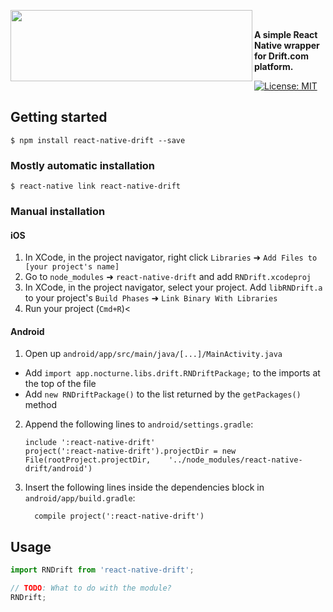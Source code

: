 <a href="https://nocturne.app"><img src="https://i.imgur.com/3b14zAm.png" align="left" height="114" width="387"/></a>      

<br>

**A simple React Native wrapper for Drift.com platform.**

[![License: MIT](https://img.shields.io/badge/License-MIT-yellow.svg)](https://opensource.org/licenses/MIT)


## Getting started

`$ npm install react-native-drift --save`

### Mostly automatic installation

`$ react-native link react-native-drift`

### Manual installation


#### iOS

1. In XCode, in the project navigator, right click `Libraries` ➜ `Add Files to [your project's name]`
2. Go to `node_modules` ➜ `react-native-drift` and add `RNDrift.xcodeproj`
3. In XCode, in the project navigator, select your project. Add `libRNDrift.a` to your project's `Build Phases` ➜ `Link Binary With Libraries`
4. Run your project (`Cmd+R`)<

#### Android

1. Open up `android/app/src/main/java/[...]/MainActivity.java`
  - Add `import app.nocturne.libs.drift.RNDriftPackage;` to the imports at the top of the file
  - Add `new RNDriftPackage()` to the list returned by the `getPackages()` method
2. Append the following lines to `android/settings.gradle`:
  	```
  	include ':react-native-drift'
  	project(':react-native-drift').projectDir = new File(rootProject.projectDir, 	'../node_modules/react-native-drift/android')
  	```
3. Insert the following lines inside the dependencies block in `android/app/build.gradle`:
  	```
      compile project(':react-native-drift')
  	```


## Usage
```javascript
import RNDrift from 'react-native-drift';

// TODO: What to do with the module?
RNDrift;
```
  